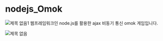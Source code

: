 # nodejs_Omok

![제목 없음1](https://user-images.githubusercontent.com/57929751/107191192-29123b80-6a2f-11eb-8974-4e7da3254370.png)
웹프레임워크인 node.js를 활용한 ajax 비동기 통신 omok 게임입니다.

![제목 없음](https://user-images.githubusercontent.com/57929751/107191189-27e10e80-6a2f-11eb-8c13-d71c63b8a6db.png)
